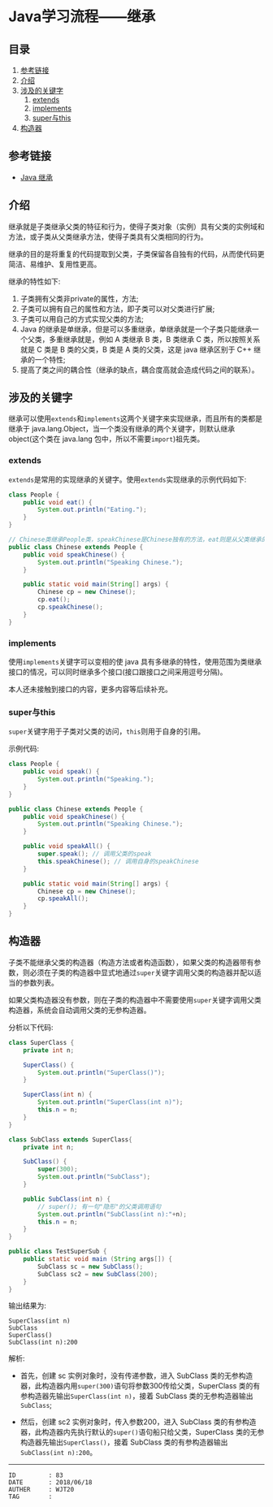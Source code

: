 
# Java学习流程——继承 #

## 目录 ##

1. [参考链接](#href1)
2. [介绍](#href2)
3. [涉及的关键字](#href3)
    1. [extends](#href3-1)
    2. [implements](#href3-2)
    3. [super与this](#href3-3)
4. [构造器](#href4)

## <a name="href1">参考链接</a> ##

- [Java 继承](http://www.runoob.com/java/java-inheritance.html)

## <a name="href2">介绍</a> ##

继承就是子类继承父类的特征和行为，使得子类对象（实例）具有父类的实例域和方法，或子类从父类继承方法，使得子类具有父类相同的行为。

继承的目的是将重复的代码提取到父类，子类保留各自独有的代码，从而使代码更简洁、易维护、复用性更高。

继承的特性如下:

1. 子类拥有父类非private的属性，方法;
2. 子类可以拥有自己的属性和方法，即子类可以对父类进行扩展;
3. 子类可以用自己的方式实现父类的方法;
4. Java 的继承是单继承，但是可以多重继承，单继承就是一个子类只能继承一个父类，多重继承就是，例如 A 类继承 B 类，B 类继承 C 类，所以按照关系就是 C 类是 B 类的父类，B 类是 A 类的父类，这是 java 继承区别于 C++ 继承的一个特性;
5. 提高了类之间的耦合性（继承的缺点，耦合度高就会造成代码之间的联系）。

## <a name="href3">涉及的关键字</a> ##

继承可以使用`extends`和`implements`这两个关键字来实现继承，而且所有的类都是继承于 java.lang.Object，当一个类没有继承的两个关键字，则默认继承 object(这个类在 java.lang 包中，所以不需要`import`)祖先类。

### <a name="href3-1">extends</a> ###

`extends`是常用的实现继承的关键字。使用`extends`实现继承的示例代码如下:

```Java
class People {
    public void eat() {
        System.out.println("Eating.");
    }
}

// Chinese类继承People类，speakChinese是Chinese独有的方法，eat则是从父类继承的
public class Chinese extends People {
    public void speakChinese() {
        System.out.println("Speaking Chinese.");
    }

    public static void main(String[] args) {
        Chinese cp = new Chinese();
        cp.eat();
        cp.speakChinese();
    }
}
```

### <a name="href3-2">implements</a> ###

使用`implements`关键字可以变相的使 java 具有多继承的特性，使用范围为类继承接口的情况，可以同时继承多个接口(接口跟接口之间采用逗号分隔)。

本人还未接触到接口的内容，更多内容等后续补充。

### <a name="href3-3">super与this</a> ###

`super`关键字用于子类对父类的访问，`this`则用于自身的引用。

示例代码:

```Java
class People {
    public void speak() {
        System.out.println("Speaking.");
    }
}

public class Chinese extends People {
    public void speakChinese() {
        System.out.println("Speaking Chinese.");
    }

    public void speakAll() {
        super.speak(); // 调用父类的speak
        this.speakChinese(); // 调用自身的speakChinese
    }

    public static void main(String[] args) {
        Chinese cp = new Chinese();
        cp.speakAll();
    }
}
```

## <a name="href4">构造器</a> ##

子类不能继承父类的构造器（构造方法或者构造函数），如果父类的构造器带有参数，则必须在子类的构造器中显式地通过`super`关键字调用父类的构造器并配以适当的参数列表。

如果父类构造器没有参数，则在子类的构造器中不需要使用`super`关键字调用父类构造器，系统会自动调用父类的无参构造器。

分析以下代码:

```Java
class SuperClass {
    private int n;

    SuperClass() {
        System.out.println("SuperClass()");
    }

    SuperClass(int n) {
        System.out.println("SuperClass(int n)");
        this.n = n;
    }
}

class SubClass extends SuperClass{
    private int n;

    SubClass() {
        super(300);
        System.out.println("SubClass");
    }  

    public SubClass(int n) {
        // super(); 有一句"隐形"的父类调用语句
        System.out.println("SubClass(int n):"+n);
        this.n = n;
    }
}

public class TestSuperSub {
    public static void main (String args[]) {
        SubClass sc = new SubClass();
        SubClass sc2 = new SubClass(200);
    }
}
```

输出结果为:

```
SuperClass(int n)
SubClass
SuperClass()
SubClass(int n):200
```

解析:

- 首先，创建 sc 实例对象时，没有传递参数，进入 SubClass 类的无参构造器，此构造器内用`super(300)`语句将参数300传给父类，SuperClass 类的有参构造器先输出`SuperClass(int n)`，接着 SubClass 类的无参构造器输出`SubClass`;

- 然后，创建 sc2 实例对象时，传入参数200，进入 SubClass 类的有参构造器，此构造器内先执行默认的`super()`语句船只给父类，SuperClass 类的无参构造器先输出`SuperClass()`，接着 SubClass 类的有参构造器输出`SubClass(int n):200`。

---

```
ID         : 83
DATE       : 2018/06/18
AUTHER     : WJT20
TAG        : 
```
